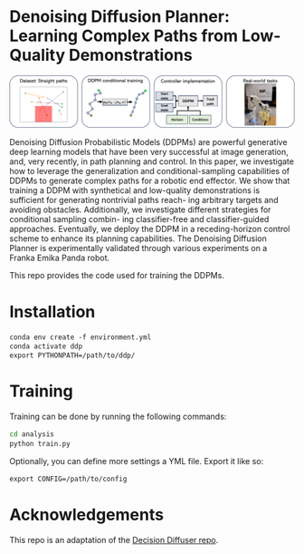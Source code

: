 # Denoising Diffusion Planner: Learning Complex Paths from Low-Quality Demonstrations 
<div align="center">

![](images/pipeline.png)
</div>

Denoising Diffusion Probabilistic Models (DDPMs)
are powerful generative deep learning models that have been
very successful at image generation, and, very recently, in path
planning and control. In this paper, we investigate how to
leverage the generalization and conditional-sampling capabilities
of DDPMs to generate complex paths for a robotic end effector.
We show that training a DDPM with synthetical and low-quality
demonstrations is sufficient for generating nontrivial paths reach-
ing arbitrary targets and avoiding obstacles. Additionally, we
investigate different strategies for conditional sampling combin-
ing classifier-free and classifier-guided approaches. Eventually,
we deploy the DDPM in a receding-horizon control scheme
to enhance its planning capabilities. The Denoising Diffusion
Planner is experimentally validated through various experiments
on a Franka Emika Panda robot. 

This repo provides the code used for training the DDPMs.

# Installation
```
conda env create -f environment.yml
conda activate ddp
export PYTHONPATH=/path/to/ddp/
```

# Training
Training can be done by running the following commands: 

```bash
cd analysis
python train.py
```
Optionally, you can define more settings a YML file. Export it like so:
```
export CONFIG=/path/to/config
```

# Acknowledgements

This repo is an adaptation of the [Decision Diffuser repo](https://github.com/anuragajay/decision-diffuser/tree/main/code).